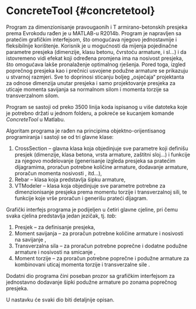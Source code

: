 # ConcreteTool {#concretetool}

Program za dimenzionisanje pravougaonih i T armirano-betonskih presjeka prema Evrokodu rađen je u MATLAB-u R2014b. Program je napravljen sa pratećim grafičkim interfejsom, što omogućava njegovo jednostavnije i fleksibilnije korištenje. Korisnik je u mogućnosti da mijenja pojedinačne parametre presjeka (dimenzije, klasu betonu, čvrstoću armature, i sl...) i da istovremeno vidi efekat koji određena promjena ima na nosivost presjeka, što omogućava lakše pronalaženje optimalnog rješenja. Pored toga, izgled poprečnog presjeka kao i prečnici usvojene podužne armature se prikazuju u stvarnoj razmjeri. Sve to doprinosi sticanju boljeg „osjećaja“ projektanta za odnose dimenzija unutar presjeka i samo projektovanje presjeka za uticaje momenta savijanja sa normalnom silom i momenta torzije sa transverzalnom silom.

Program se sastoji od preko 3500 linija koda ispisanog u više datoteka koje je potrebno držati u jednom folderu, a pokreće se kucanjem komande _ConcreteTool_ u Matlabu.

Algoritam programa je rađen na principima objektno-orijentisanog programiranja i sastoji se od tri glavne klase:

1.  CrossSection – glavna klasa koja objedinjuje sve parametre koji definišu presjek (dimenzije, klasa betona, vrsta armature, zaštitni sloj...) i funkcije za njegovo modelovanje (generisanje izgleda presjeka sa pratećim dijagramima, proračun potrebne količine armature, dodavanje armature, proračun momenta nosivosti , itd...),
2.  Rebar – klasa koja predstavlja šipku armature,
3.  VTModeler – klasa koja objedinjuje sve parametre potrebne za dimenzionisanje presjeka prema momentu torzije i transverzalnoj sili, te funkcije koje vrše proračun i generišu prateći dijagram.

Grafički interfejs programa je podijeljen u četiri glavne cjeline, pri čemu svaka cjelina predstavlja jedan jezičak, tj. _tab_:

1.  Presjek – za definisanje presjeka,
2.  Moment savijanja – za proračun potrebne količine armature i nosivosti na savijanje ,
3.  Transverzalna sila – za proračun potrebne poprečne i dodatne podužne armature i nosivosti na smicanje ,
4.  Moment torzije – za proračun potrebne poprečne i podužne armature za kombinovani uticaj momenta torzije i transverzalne sile .

Dodatni dio programa čini poseban prozor sa grafičkim interfejsom za jednostavno dodavanje šipki podužne armature po zonama poprečnog presjeka.

U nastavku će svaki dio biti detaljnije opisan.
